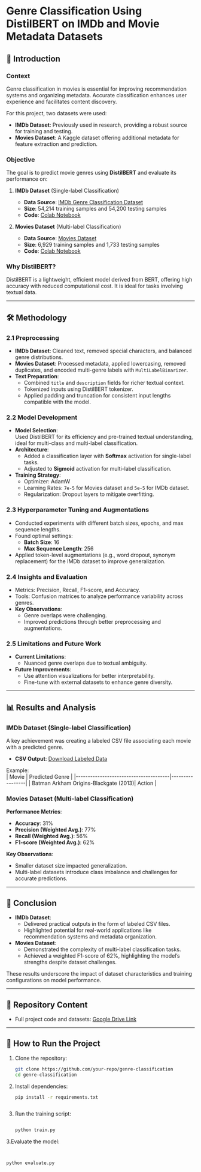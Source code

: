 # Genre Classification Using DistilBERT on IMDb and Movie Metadata Datasets

## 📖 Introduction

### Context  
Genre classification in movies is essential for improving recommendation systems and organizing metadata. Accurate classification enhances user experience and facilitates content discovery.

For this project, two datasets were used:  
- **IMDb Dataset**: Previously used in research, providing a robust source for training and testing.  
- **Movies Dataset**: A Kaggle dataset offering additional metadata for feature extraction and prediction.

### Objective  
The goal is to predict movie genres using **DistilBERT** and evaluate its performance on:  
1. **IMDb Dataset** (Single-label Classification)  
   - **Data Source**: [IMDb Genre Classification Dataset](https://www.kaggle.com/datasets/hijest/genre-classification-dataset-imdb)  
   - **Size**: 54,214 training samples and 54,200 testing samples  
   - **Code**: [Colab Notebook](https://colab.research.google.com/drive/1jTTG-PPA_0yH9znWCdHawzNwMFO3vRPU?authuser=1#scrollTo=dMBmcZUAVKDi)  

2. **Movies Dataset** (Multi-label Classification)  
   - **Data Source**: [Movies Dataset](https://www.kaggle.com/datasets/bharatnatrayn/movies-dataset-for-feature-extracion-prediction/data)  
   - **Size**: 6,929 training samples and 1,733 testing samples  
   - **Code**: [Colab Notebook](https://colab.research.google.com/drive/1t6AGE1P4gscueBbgA3tb3pr1qqhFroIX?authuser=1#scrollTo=gOdCX-io048w)  

### Why DistilBERT?  
DistilBERT is a lightweight, efficient model derived from BERT, offering high accuracy with reduced computational cost. It is ideal for tasks involving textual data.

---

## 🛠️ Methodology

### 2.1 Preprocessing  
- **IMDb Dataset**: Cleaned text, removed special characters, and balanced genre distributions.  
- **Movies Dataset**: Processed metadata, applied lowercasing, removed duplicates, and encoded multi-genre labels with `MultiLabelBinarizer`.  
- **Text Preparation**:  
  - Combined `title` and `description` fields for richer textual context.  
  - Tokenized inputs using DistilBERT tokenizer.  
  - Applied padding and truncation for consistent input lengths compatible with the model.

### 2.2 Model Development  
- **Model Selection**:  
  Used DistilBERT for its efficiency and pre-trained textual understanding, ideal for multi-class and multi-label classification.  
- **Architecture**:  
  - Added a classification layer with **Softmax** activation for single-label tasks.  
  - Adjusted to **Sigmoid** activation for multi-label classification.  
- **Training Strategy**:  
  - Optimizer: AdamW  
  - Learning Rates: `7e-5` for Movies dataset and `5e-5` for IMDb dataset.  
  - Regularization: Dropout layers to mitigate overfitting.

### 2.3 Hyperparameter Tuning and Augmentations  
- Conducted experiments with different batch sizes, epochs, and max sequence lengths.  
- Found optimal settings:  
  - **Batch Size**: 16  
  - **Max Sequence Length**: 256  
- Applied token-level augmentations (e.g., word dropout, synonym replacement) for the IMDb dataset to improve generalization.

### 2.4 Insights and Evaluation  
- Metrics: Precision, Recall, F1-score, and Accuracy.  
- Tools: Confusion matrices to analyze performance variability across genres.  
- **Key Observations**:  
  - Genre overlaps were challenging.  
  - Improved predictions through better preprocessing and augmentations.

### 2.5 Limitations and Future Work  
- **Current Limitations**:  
  - Nuanced genre overlaps due to textual ambiguity.  
- **Future Improvements**:  
  - Use attention visualizations for better interpretability.  
  - Fine-tune with external datasets to enhance genre diversity.

---

## 📊 Results and Analysis

### IMDb Dataset (Single-label Classification)  
A key achievement was creating a labeled CSV file associating each movie with a predicted genre.  
- **CSV Output**: [Download Labeled Data](https://drive.google.com/file/d/1KXnt5LE2_oRXrcEA5EyRwig10nIJNkDo/view?usp=sharing)  

Example:  
| Movie                                 | Predicted Genre |
|---------------------------------------|-----------------|
| Batman Arkham Origins-Blackgate (2013)| Action          |

### Movies Dataset (Multi-label Classification)  
**Performance Metrics**:  
- **Accuracy**: 31%  
- **Precision (Weighted Avg.)**: 77%  
- **Recall (Weighted Avg.)**: 56%  
- **F1-score (Weighted Avg.)**: 62%  

**Key Observations**:  
- Smaller dataset size impacted generalization.  
- Multi-label datasets introduce class imbalance and challenges for accurate predictions.  

---

## 📌 Conclusion

- **IMDb Dataset**:  
  - Delivered practical outputs in the form of labeled CSV files.  
  - Highlighted potential for real-world applications like recommendation systems and metadata organization.  
- **Movies Dataset**:  
  - Demonstrated the complexity of multi-label classification tasks.  
  - Achieved a weighted F1-score of 62%, highlighting the model’s strengths despite dataset challenges.  

These results underscore the impact of dataset characteristics and training configurations on model performance.

---

## 📂 Repository Content

- Full project code and datasets: [Google Drive Link](https://drive.google.com/drive/u/1/folders/1e-KouzMGkLxsjX0OmRwQgCilgcroNl08)

---

## 🚀 How to Run the Project

1. Clone the repository:
   ```bash
   git clone https://github.com/your-repo/genre-classification
   cd genre-classification

2. Install dependencies:
   ```bash
   pip install -r requirements.txt



3. Run the training script:
   ```bash

   python train.py
   
3.Evaluate the model:
   ```bash

   
   python evaluate.py
